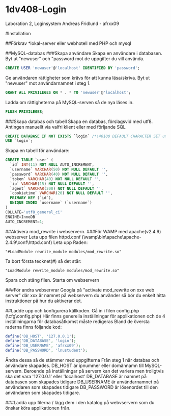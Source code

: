 1dv408-Login
============

Laboration 2, Loginsystem
Andreas Fridlund - afrxx09

#Installation

##Förkrav
*lokal-server eller webhotell med PHP och mysql

##MySQL-databas
###Skapa användare
Skapa en användare i databasen. Byt ut "newuser" och "password mot de uppgifter du vill använda.
```SQL
CREATE USER 'newuser'@'localhost' IDENTIFIED BY 'password';
```
Ge användaren rättigheter som krävs för att kunna läsa/skriva. Byt ut "newuser" mot användarnamnet i steg 1.
```SQL
GRANT ALL PRIVILEGES ON * . * TO 'newuser'@'localhost';
```
Ladda om rättigheterna på MySQL-serven så de nya läses in.
```SQL
FLUSH PRIVILEGES;
```


###Skapa databas och tabell
Skapa en databas, förslagsvid med utf8. Antingen manuellt via valfri klient eller med förljande SQL
```SQL
CREATE DATABASE IF NOT EXISTS `login` /*!40100 DEFAULT CHARACTER SET utf8 */;
USE `login`;
```

Skapa en tabell för användare:
```SQL
CREATE TABLE `user` (
  `id` INT(11) NOT NULL AUTO_INCREMENT,
  `username` VARCHAR(50) NOT NULL DEFAULT '',
  `password` VARCHAR(40) NOT NULL DEFAULT '',
  `token` VARCHAR(40) NOT NULL DEFAULT '',
  `ip` VARCHAR(15) NOT NULL DEFAULT '',
  `agent` VARCHAR(200) NOT NULL DEFAULT '',
  `cookietime` VARCHAR(20) NOT NULL DEFAULT '',
  PRIMARY KEY (`id`),
  UNIQUE INDEX `username` (`username`)
)
COLLATE='utf8_general_ci'
ENGINE=InnoDB
AUTO_INCREMENT=1;
```

##Aktivera mod_rewrite i webservern.
###För WAMP med apache(v2.4.9) webserver
Leta upp filen httpd.conf
(\wamp\bin\apache\apache-2.4.9\conf\httpd.conf)
Leta upp Raden:
```
"#LoadModule rewrite_module modules/mod_rewrite.so"
```
Ta bort första tecknet(#) så det står:
```
"LoadModule rewrite_module modules/mod_rewrite.so"
```
Spara och stäng filen.
Starta om webservern

###För andra webservrar
Googla på "activate mod_rewrite on xxx web server" där xxx är namnet på webservern du använder så bör du enkelt hitta instruktioner på hur du aktiverar det.


##Ladde upp och konfigurera källkoden.
Gå in i filen config.php (\cfg\config.php)
Här finns generella inställningar för applikationen och de 4 inställningarna för databasåtkomst måste redigeras
Bland de översta raderna finns följande kod:
```PHP
define('DB_HOST', '127.0.0.1');
define('DB_DATABASE', 'login');
define('DB_USERNAME', 'afrxx09');
define('DB_PASSWORD', 'lnustudent');
```
Ändra dessa så de stämmer med uppgifterna Från steg 1 när databas och användare skapades.
DB_HOST är ipnummer eller domännamn till MySQL-servern. Beroende på inställningar på servern kan det variera men troligtvis ska det vara '127.0.0.1' eller 'localhost'
DB_DATABASE är namnet på databasen som skapades tidigare
DB_USERNAME är användarnamnet på användaren som skapades tidigare
DB_PASSWORD är lösenordet till den användaren som skapades tidigare.

###Ladda upp filerna / lägg dem i den katalog på webvservern som du önskar köra applikationen från.
